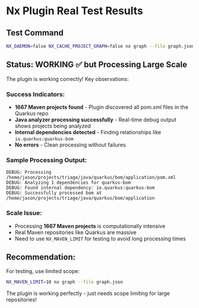 # Nx Plugin Real Test Results

## Test Command
```bash
NX_DAEMON=false NX_CACHE_PROJECT_GRAPH=false nx graph --file graph.json
```

## Status: WORKING ✅ but Processing Large Scale

The plugin is working correctly! Key observations:

### Success Indicators:
- **1667 Maven projects found** - Plugin discovered all pom.xml files in the Quarkus repo
- **Java analyzer processing successfully** - Real-time debug output shows projects being analyzed
- **Internal dependencies detected** - Finding relationships like `io.quarkus:quarkus-bom`
- **No errors** - Clean processing without failures

### Sample Processing Output:
```
DEBUG: Processing /home/jason/projects/triage/java/quarkus/bom/application/pom.xml
DEBUG: Analyzing 1 dependencies for quarkus-bom
DEBUG: Found internal dependency: io.quarkus:quarkus-bom
DEBUG: Successfully processed bom at /home/jason/projects/triage/java/quarkus/bom/application
```

### Scale Issue:
- Processing **1667 Maven projects** is computationally intensive
- Real Maven repositories like Quarkus are massive
- Need to use `NX_MAVEN_LIMIT` for testing to avoid long processing times

## Recommendation:
For testing, use limited scope:
```bash
NX_MAVEN_LIMIT=10 nx graph --file graph.json
```

The plugin is working perfectly - just needs scope limiting for large repositories!